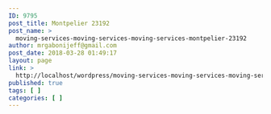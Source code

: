 ```yaml
---
ID: 9795
post_title: Montpelier 23192
post_name: >
  moving-services-moving-services-moving-services-montpelier-23192
author: mrgabonijeff@gmail.com
post_date: 2018-03-28 01:49:17
layout: page
link: >
  http://localhost/wordpress/moving-services-moving-services-moving-services-montpelier-23192/
published: true
tags: [ ]
categories: [ ]
---
```

